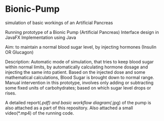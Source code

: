
# Bionic-Pump
simulation of basic workings of an Artificial Pancreas

Running prototype of a Bionic Pump (Artificial Pancreas)
Interface design in JavaFX
Implementation using Java

Aim: to maintain a normal blood sugar level, by injecting hormones (Insulin OR Glucagon)

Description:
Automatic mode of simulation, that tries to keep blood sugar within normal limits, 
by automatically calculating hormone dosage and injecting the same into patient.
Based on the injected dose and some mathematical calculations, Blood Sugar is brought down to normal range.
Manual intervention in this prototype, involves only adding or subtracting some fixed units of carbohydrates;
based on which sugar level drops or rises.

A detailed report(*.pdf) and basic workflow diagram(*.jpg) of the pump is also attached as a part of this repository.
Also attached a small video(*.mp4) of the running code.
